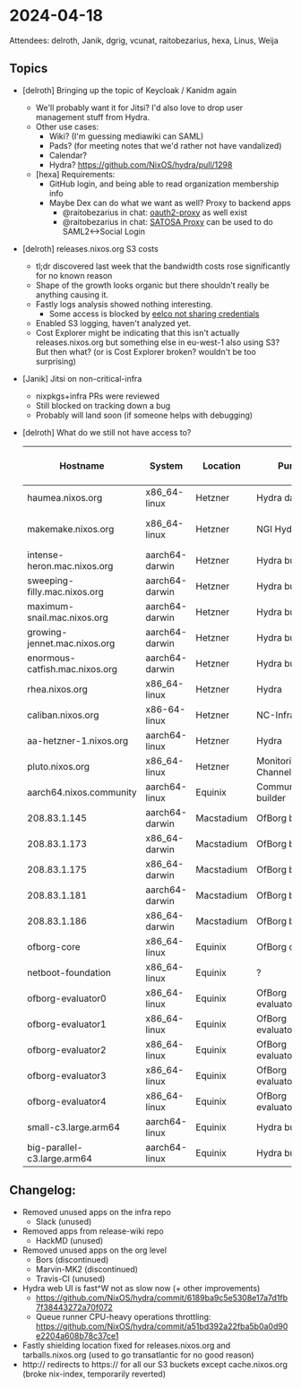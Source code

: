# 2024-04-18

Attendees: delroth, Janik, dgrig, vcunat, raitobezarius, hexa, Linus, Weija

## Topics

- [delroth] Bringing up the topic of Keycloak / Kanidm again
  - We'll probably want it for Jitsi? I'd also love to drop user management stuff from Hydra.
  - Other use cases:
    - Wiki? (I'm guessing mediawiki can SAML)
    - Pads? (for meeting notes that we'd rather not have vandalized)
    - Calendar?
    - Hydra? https://github.com/NixOS/hydra/pull/1298
  - [hexa] Requirements:
    - GitHub login, and being able to read organization membership info
    - Maybe Dex can do what we want as well? Proxy to backend apps
        - @raitobezarius in chat: [oauth2-proxy](https://oauth2-proxy.github.io/oauth2-proxy/configuration/providers/github/) as well exist
        - @raitobezarius in chat: [SATOSA Proxy](https://github.com/IdentityPython/SATOSA) can be used to do SAML2<->Social Login

- [delroth] releases.nixos.org S3 costs
  - tl;dr discovered last week that the bandwidth costs rose significantly for no known reason
  - Shape of the growth looks organic but there shouldn't really be anything causing it.
  - Fastly logs analysis showed nothing interesting.
      - Some access is blocked by [eelco not sharing credentials](https://github.com/NixOS/infra/pull/388#discussion_r1545856527)
  - Enabled S3 logging, haven't analyzed yet.
  - Cost Explorer might be indicating that this isn't actually releases.nixos.org but something else in eu-west-1 also using S3? But then what? (or is Cost Explorer broken? wouldn't be too surprising)

- [Janik] Jitsi on non-critical-infra
  - nixpkgs+infra PRs were reviewed
  - Still blocked on tracking down a bug
  - Probably will land soon (if someone helps with debugging)

- [delroth] What do we still not have access to?

    | Hostname | System | Location | Purpose | Access  <br>infra-build | Access  <br>infra | Comment |
    | --- | --- | --- | --- | --- | --- | --- |
    | haumea.nixos.org | x86_64-linux | Hetzner | Hydra database | have | \-  |     |
    | makemake.nixos.org | x86_64-linux | Hetzner | NGI Hydra | \-  | \-  | via https://github.com/ngi-nix/ngi0-infra |
    | intense-heron.mac.nixos.org | aarch64-darwin | Hetzner | Hydra builder | want | \-  |     |
    | sweeping-filly.mac.nixos.org | aarch64-darwin | Hetzner | Hydra builder | want | \-  |     |
    | maximum-snail.mac.nixos.org | aarch64-darwin | Hetzner | Hydra builder | want | \-  |     |
    | growing-jennet.mac.nixos.org | aarch64-darwin | Hetzner | Hydra builder | want | \-  |     |
    | enormous-catfish.mac.nixos.org | aarch64-darwin | Hetzner | Hydra builder | want | \-  |     |
    | rhea.nixos.org | x86_64-linux | Hetzner | Hydra | have | \-  |     |
    | caliban.nixos.org | x86-64-linux | Hetzner | NC-Infra | have | x   |     |
    | aa-hetzner-1.nixos.org | aarch64-linux | Hetzner | Hydra | have | \-  | config import infra repo todo |
    | pluto.nixos.org | x86_64-linux | Hetzner | Monitoring, Channel-Scripts | have | \-  |     |
    | aarch64.nixos.community | aarch64-linux | Equinix | Community/ofborg builder | \-  | \-  | on demand |
    | 208.83.1.145 | aarch64-darwin | Macstadium | OfBorg builder | want  | \-  |     |
    | 208.83.1.173 | x86_64-darwin | Macstadium | OfBorg builder | want  | \-  |     |
    | 208.83.1.175 | x86_64-darwin | Macstadium | OfBorg builder | want  | \-  |     |
    | 208.83.1.181 | aarch64-darwin | Macstadium | OfBorg builder | want  | \-  |     |
    | 208.83.1.186 | x86_64-darwin | Macstadium | OfBorg builder | want  | \-  |     |
    | ofborg-core | x86_64-linux | Equinix | OfBorg controller | want | \-  | on demand |
    | netboot-foundation | x86_64-linux | Equinix | ?   | \-  | \-  | on demand |
    | ofborg-evaluator0 | x86_64-linux | Equinix | OfBorg evaluator/builder | want |     | on demand |
    | ofborg-evaluator1 | x86_64-linux | Equinix | OfBorg evaluator/builder | want |     | on demand |
    | ofborg-evaluator2 | x86_64-linux | Equinix | OfBorg evaluator/builder | want |     | on demand |
    | ofborg-evaluator3 | x86_64-linux | Equinix | OfBorg evaluator/builder | want |     | on demand |
    | ofborg-evaluator4 | x86_64-linux | Equinix | OfBorg evaluator/builder | want |     | on demand |
    | small-c3.large.arm64 | aarch64-linux | Equinix | Hydra builder | have | \-  | on demand |
    | big-parallel-c3.large.arm64 | aarch64-linux | Equinix | Hydra builder | have | \-  | on demand |

## Changelog:

- Removed unused apps on the infra repo
    - Slack (unused)
- Removed apps from release-wiki repo
    - HackMD (unused)
- Removed unused apps on the org level
    - Bors (discontinued)
    - Marvin-MK2 (discontinued)
    - Travis-CI (unused)
- Hydra web UI is fast^W not as slow now (+ other improvements)
    - https://github.com/NixOS/hydra/commit/6189ba9c5e5308e17a7d1fb7f38443272a70f072
    - Queue runner CPU-heavy operations throttling: https://github.com/NixOS/hydra/commit/a51bd392a22fba5b0a0d90e2204a608b78c37ce1
- Fastly shielding location fixed for releases.nixos.org and tarballs.nixos.org (used to go transatlantic for no good reason)
- http:// redirects to https:// for all our S3 buckets except cache.nixos.org (broke nix-index, temporarily reverted)
